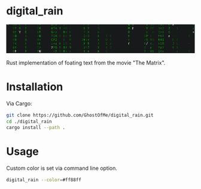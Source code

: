 # digital_rain

![Screenshot](https://github.com/GhostOfMe/DigitalRain/blob/master/data/img/screenshot.gif)

Rust implementation of foating text from the movie "The Matrix".

# Installation

Via Cargo:
```sh
git clone https://github.com/GhostOfMe/digital_rain.git
cd ./digital_rain
cargo install --path .
```
# Usage

Custom color is set via command line option.
```sh
digital_rain --color=#ff88ff
```
